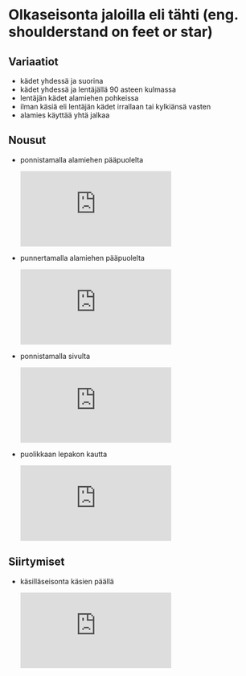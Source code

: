 # Olkaseisonta jaloilla eli tähti (eng. shoulderstand on feet or star)

## Variaatiot

- kädet yhdessä ja suorina
- kädet yhdessä ja lentäjällä 90 asteen kulmassa
- lentäjän kädet alamiehen pohkeissa
- ilman käsiä eli lentäjän kädet irrallaan tai kylkiänsä vasten
- alamies käyttää yhtä jalkaa

## Nousut

- ponnistamalla alamiehen pääpuolelta

  <iframe src="https://www.youtube.com/embed/JZ2VFYTUYHQ?start=4&end=11" frameborder="0" allowfullscreen></iframe>

- punnertamalla alamiehen pääpuolelta

  <iframe src="https://www.youtube.com/embed/QlrGNv73IcA?start=4&end=13" frameborder="0" allowfullscreen></iframe>

- ponnistamalla sivulta

  <iframe src="https://www.youtube.com/embed/jNthfX5IVlQ?start=4&end=10" frameborder="0" allowfullscreen></iframe>

- puolikkaan lepakon kautta

  <iframe src="https://www.youtube.com/embed/CTOd5JfdsdM?start=0&end=17" frameborder="0" allowfullscreen></iframe>

## Siirtymiset

- käsilläseisonta käsien päällä

  <iframe src="https://www.youtube.com/embed/TtPtpaEBNpo?start=11&end=25" frameborder="0" allowfullscreen></iframe>
